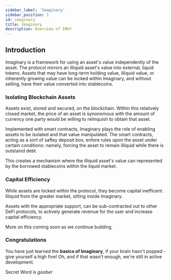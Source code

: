 ```yaml
---
sidebar_label: 'Imaginary'
sidebar_position: 1
id: imaginary
title: Imaginary
description: Overview of IMGY
---
```


## Introduction
Imaginary is a framework for using an asset's value independently of the asset. The protocol mirrors an illiquid asset's value into external, liquid tokens. Assets that may have long-term holding value, illiquid value, or inherently growing value can be locked within Imaginary, and without selling, have their value converted into stablecoins.

### Isolating Blockchain Assets

Assets exist, stored and secured, on the blockchain. Within this relatively closed market, the price of an asset is synonomous with the amount of currency one party would be willing to relinquish to obtain that asset.

Implemented with smart contracts, Imaginary plays the role of enabling assets to be isolated and that value manipulated. The smart contracts, acting as a sort of saftey deposit box, enfore rules upon the asset under certain conditions: namely, forcing the asset to remain illiquid while there is outstaind debt.

This creates a mechanism where the illiquid asset's value can represented by the borrowed stablecoins within the liquid market.

### Capital Efficiency

While assets are locked within the protocol, they become capital inefficent. Illiquid from the greater market, sitting inside Imaginary. 

Assets with the appropriate support, can be sub-contracted out to other DeFi protocols, to actively generate revenue for the user and increase capital efficiency.

More on this coming soon as we continue building.

### Congratulations

You have just learned the **basics of Imaginary**, if your brain hasn't popped - give yourself a high five! Oh, and if that wasn't enough, we're still in active development.

Secret Word is *goober*